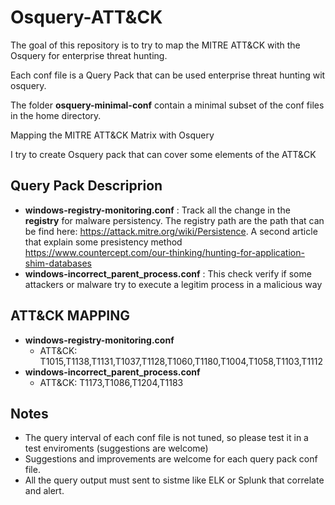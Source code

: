 # Osquery-ATT&CK

The goal of this repository is to try to map the MITRE ATT&CK with the Osquery for enterprise threat hunting.

Each conf file is a Query Pack that can be used enterprise threat hunting wit osquery. 

The folder **osquery-minimal-conf** contain a minimal subset of the conf files in the home directory.

Mapping the MITRE ATT&CK Matrix with Osquery


I try to create Osquery pack that can cover some elements of the ATT&CK
## Query Pack Descriprion

- **windows-registry-monitoring.conf** : Track all the change in the **registry** for malware persistency. The registry path are the path that can be find here:
    https://attack.mitre.org/wiki/Persistence. A second article that explain some presistency method https://www.countercept.com/our-thinking/hunting-for-application-shim-databases
- **windows-incorrect_parent_process.conf** : This check verify if some attackers or malware try to execute a legitim process in a malicious way

##  ATT&CK MAPPING
- **windows-registry-monitoring.conf**
    - ATT&CK: T1015,T1138,T1131,T1037,T1128,T1060,T1180,T1004,T1058,T1103,T1112
- **windows-incorrect_parent_process.conf**
    - ATT&CK: T1173,T1086,T1204,T1183

## Notes

* The query interval of each conf file is not tuned, so please test it in a test enviroments (suggestions are welcome)
* Suggestions and improvements are welcome for each query pack conf file.
* All the query output must sent to sistme like ELK or Splunk that correlate and alert.
